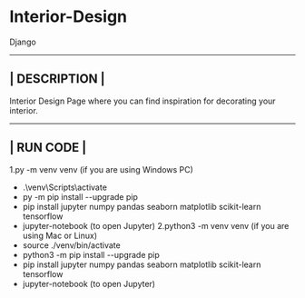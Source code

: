 # Interior-Design
Django



------------------------------------------------------------------------------------------------------------------------------------------------------
|                                                            DESCRIPTION                                                                               |
------------------------------------------------------------------------------------------------------------------------------------------------------

Interior Design Page where you can find inspiration for decorating your interior.



------------------------------------------------------------------------------------------------------------------------------------------------------
|                                                            RUN CODE                                                                                |
------------------------------------------------------------------------------------------------------------------------------------------------------
1.py -m venv venv (if you are using Windows PC)
  - .\venv\Scripts\activate
  - py -m pip install --upgrade pip
  - pip install jupyter numpy pandas seaborn matplotlib scikit-learn tensorflow
  - jupyter-notebook (to open Jupyter)
2.python3 -m venv venv (if you are using Mac or Linux)
  - source ./venv/bin/activate
  - python3 -m pip install --upgrade pip
  - pip install jupyter numpy pandas seaborn matplotlib scikit-learn tensorflow
  - jupyter-notebook (to open Jupyter)
